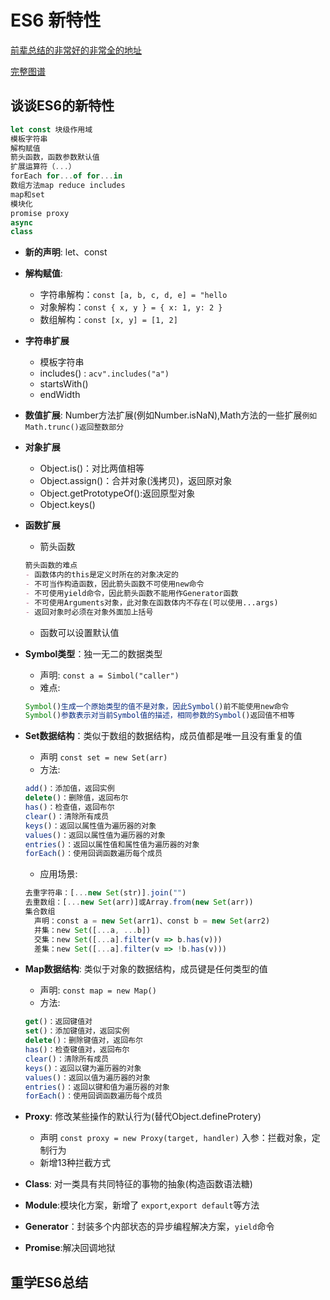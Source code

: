 # ES6 新特性

[前辈总结的非常好的非常全的地址](https://juejin.cn/post/6844903959283367950#heading-0)

[完整图谱](https://image.yangxiansheng.top/img/20201218193125.png?imglist)

## 谈谈ES6的新特性

```js
let const 块级作用域
模板字符串
解构赋值
箭头函数，函数参数默认值
扩展运算符（...）
forEach for...of for...in
数组方法map reduce includes
map和set
模块化
promise proxy
async
class
```

- **新的声明**: let、const
- **解构赋值**: 
  - 字符串解构：`const [a, b, c, d, e] = "hello`
  - 对象解构：`const { x, y } = { x: 1, y: 2 }`
  - 数组解构：`const [x, y] = [1, 2]`
- **字符串扩展**
  - 模板字符串
  - includes() : `acv".includes("a")`
  - startsWith()
  - endWidth

- **数值扩展**: Number方法扩展(例如Number.isNaN),Math方法的一些扩展`例如Math.trunc()返回整数部分`

- **对象扩展**
  - Object.is()：对比两值相等
  - Object.assign()：合并对象(浅拷贝)，返回原对象
  - Object.getPrototypeOf():返回原型对象
  - Object.keys()

- **函数扩展**
  - 箭头函数

  ```markdown
  箭头函数的难点
  - 函数体内的this是定义时所在的对象决定的
  - 不可当作构造函数，因此箭头函数不可使用new命令
  - 不可使用yield命令，因此箭头函数不能用作Generator函数
  - 不可使用Arguments对象，此对象在函数体内不存在(可以使用...args)
  - 返回对象时必须在对象外面加上括号
  ```
  - 函数可以设置默认值

- **Symbol类型**：独一无二的数据类型
  - 声明: `const a = Simbol("caller")`
  - 难点:

  ```js
  Symbol()生成一个原始类型的值不是对象，因此Symbol()前不能使用new命令
  Symbol()参数表示对当前Symbol值的描述，相同参数的Symbol()返回值不相等
  ```
- **Set数据结构**：类似于数组的数据结构，成员值都是唯一且没有重复的值
  - 声明 `const set = new Set(arr)`
  - 方法: 
  
  ```js
  add()：添加值，返回实例
  delete()：删除值，返回布尔
  has()：检查值，返回布尔
  clear()：清除所有成员
  keys()：返回以属性值为遍历器的对象
  values()：返回以属性值为遍历器的对象
  entries()：返回以属性值和属性值为遍历器的对象
  forEach()：使用回调函数遍历每个成员
  ```
  - 应用场景:
  
  ```js
  去重字符串：[...new Set(str)].join("")
  去重数组：[...new Set(arr)]或Array.from(new Set(arr))
  集合数组
    声明：const a = new Set(arr1)、const b = new Set(arr2)
    并集：new Set([...a, ...b])
    交集：new Set([...a].filter(v => b.has(v)))
    差集：new Set([...a].filter(v => !b.has(v)))
  ```
- **Map数据结构**: 类似于对象的数据结构，成员键是任何类型的值
  - 声明: `const map = new Map()`
  - 方法:

  ```js
  get()：返回键值对
  set()：添加键值对，返回实例
  delete()：删除键值对，返回布尔
  has()：检查键值对，返回布尔
  clear()：清除所有成员
  keys()：返回以键为遍历器的对象
  values()：返回以值为遍历器的对象
  entries()：返回以键和值为遍历器的对象
  forEach()：使用回调函数遍历每个成员
  ```
- **Proxy**: 修改某些操作的默认行为(替代Object.defineProtery)
  - 声明 `const proxy = new Proxy(target, handler)` 入参：拦截对象，定制行为
  - 新增13种拦截方式

- **Class**: 对一类具有共同特征的事物的抽象(构造函数语法糖)
- **Module**:模块化方案，新增了 `export`,`export default`等方法
- **Generator**：封装多个内部状态的异步编程解决方案，`yield`命令
- **Promise**:解决回调地狱

## 重学ES6总结

